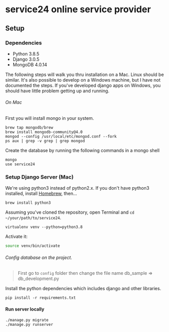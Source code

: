 # service24 online service provider 

## Setup

### Dependencies

- Python 3.8.5
- Django 3.0.5
- MongoDB 4.0.14

The following steps will walk you thru installation on a Mac. Linux should be similar. It's also possible to develop 
on a Windows machine, but I have not documented the steps. If you've developed django apps on Windows, you should have little problem getting up and running.

###### On Mac
First you will install mongo in your system.

````
brew tap mongodb/brew
brew install mongodb-community@4.0
mongod --config /usr/local/etc/mongod.conf --fork
ps aux | grep -v grep | grep mongod
````

Create the database by running the following commands in a mongo shell
```angular2html
mongo
use service24
```

### Setup Django Server (Mac)
We're using python3 instead of python2.x. If you don't have python3 installed,
install [Homebrew](http://brew.sh), then…

```
brew install python3
```

Assuming you've cloned the repository, open Terminal and `cd ~/your/path/to/service24`.


```bash/zsh
virtualenv venv --python=python3.8
```

Activate it:

```bash
source venv/bin/activate
```

###### Config database on the project.
> First go to `config` folder then change the file name db_sample => db_development.py

Install the python dependencies which includes django and other libraries.

```
pip install -r requirements.txt
```

#### Run server locally
```
./manage.py migrate
./manage.py runserver
```

